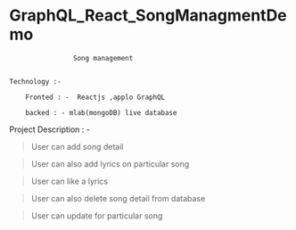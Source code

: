 # GraphQL_React_SongManagmentDemo

				

					Song management


	Technology :- 

		Fronted : -  Reactjs ,applo GraphQL

		backed : - mlab(mongoDB) live database




Project Description : -


> User can add song detail 

> User can also add lyrics on particular song 

> User can like a lyrics

> User can also delete song detail from database 

> User can update for particular song




